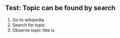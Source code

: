 ## Test: Topic can be found by search

1. Go to wikipedia
2. Search for topic
3. Observe topic title is